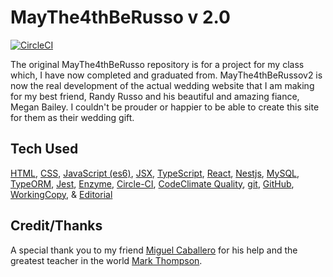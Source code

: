 # MayThe4thBeRusso v 2.0

[![CircleCI](https://circleci.com/gh/tonythetiger323/MayThe4thBeRussov2.svg?style=svg)](https://circleci.com/gh/tonythetiger323/MayThe4thBeRussov2)

The original MayThe4thBeRusso repository is for a project for my class which, I have now completed and graduated from. MayThe4thBeRussov2 is now the real development of the actual wedding website that I am making for my best friend, Randy Russo and his beautiful and amazing fiance, Megan Bailey. I couldn't be prouder or happier to be able to create this site for them as their wedding gift.

## Tech Used

[HTML](https://www.w3.org/html), [CSS](https://www.w3.org/Style/CSS),
[JavaScript (es6)](https://www.ecma-international.org/ecma-262/6.0/), [JSX](https://jsx.github.io),
[TypeScript](https://www.typescriptlang.org), [React](https://reactjs.org), [Nestjs](https://nestjs.com/), [MySQL](https://www.mysql.com/),
[TypeORM](https://typeorm.io/),
[Jest](https://jestjs.io/), [Enzyme](https://airbnb.io/enzyme/),
[Circle-CI](https://circleci.com/), [CodeClimate Quality](https://codeclimate.com/),
[git](https://git-scm.com/), [GitHub](https://github.com),
[WorkingCopy](https://workingcopyapp.com/), & [Editorial](https://omz-software.com/editorial/)

## Credit/Thanks
A special thank you to my friend [Miguel Caballero](https://github.com/mcabs3) for his help and the greatest teacher in the world [Mark Thompson](https://www.marktechson.com).